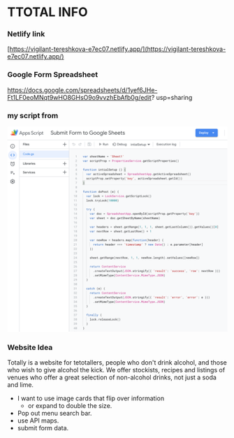 # TTOTAL INFO

### Netlify link

[https://vigilant-tereshkova-e7ec07.netlify.app/](https://vigilant-tereshkova-e7ec07.netlify.app/)

### Google Form Spreadsheet

https://docs.google.com/spreadsheets/d/1yef6JHe-Ft1LF0eoMNqt9wHO8GHsO9o9vvzhEbAfb0g/edit?
usp=sharing

### my script from

![image of my script](info/google-sheets-script.png)

### Website Idea

Totally is a website for tetotallers, people who don't drink alcohol, and those who wish to give alcohol the
kick. We offer stockists, recipes and listings of venues who offer a great selection of non-alcohol drinks, not
just a soda and lime.

- I want to use image cards that flip over information
  - or expand to double the size.
- Pop out menu search bar.
- use API maps.
- submit form data.
